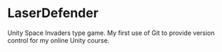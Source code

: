 # LaserDefender
Unity Space Invaders type game.
My first use of Git to provide version control for my online Unity course.
